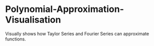 # Polynomial-Approximation-Visualisation
Visually shows how Taylor Series and Fourier Series can approximate functions.
